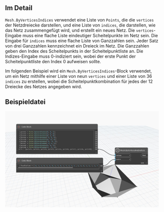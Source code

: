 ## Im Detail
`Mesh.ByVerticesIndices` verwendet eine Liste von `Points`, die die `vertices` der Netzdreiecke darstellen, und eine Liste von `indices`, die darstellen, wie das Netz zusammengefügt wird, und erstellt ein neues Netz. Die `vertices`-Eingabe muss eine flache Liste eindeutiger Scheitelpunkte im Netz sein. Die Eingabe für `indices` muss eine flache Liste von Ganzzahlen sein. Jeder Satz von drei Ganzzahlen kennzeichnet ein Dreieck im Netz. Die Ganzzahlen geben den Index des Scheitelpunkts in der Scheitelpunktliste an. Die Indizes-Eingabe muss 0-indiziert sein, wobei der erste Punkt der Scheitelpunktliste den Index 0 aufweisen sollte.

Im folgenden Beispiel wird ein `Mesh.ByVerticesIndices`-Block verwendet, um ein Netz mithilfe einer Liste von neun `vertices` und einer Liste von 36 `indices` zu erstellen, wobei die Scheitelpunktkombination für jedes der 12 Dreiecke des Netzes angegeben wird.

## Beispieldatei

![Example](./Autodesk.DesignScript.Geometry.Mesh.ByVerticesAndIndices_img.jpg)

